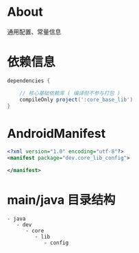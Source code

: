 
# About

通用配置、常量信息

# 依赖信息

```groovy
dependencies {

    // 核心基础依赖库 ( 编译但不参与打包 )
    compileOnly project(':core_base_lib')
}
```

# AndroidManifest

```xml
<?xml version="1.0" encoding="utf-8"?>
<manifest package="dev.core_lib_config">

</manifest>
```

# main/java 目录结构

```
- java                           
   - dev                         
      - core                     
         - lib                   
            - config             
```
